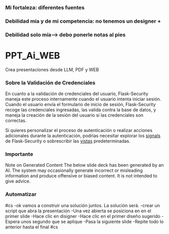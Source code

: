 ### Mi fortaleza: diferentes fuentes
### Debilidad mía y de mi competencia: no tenemos un designer +
### Debilidad solo mía--> debo ponerle notas al pies


# PPT_Ai_WEB
Crea presentaciones desde LLM, PDF y WEB

### Sobre la Validación de Credenciales

En cuanto a la validación de credenciales del usuario, Flask-Security maneja este proceso internamente cuando el usuario intenta iniciar sesión. Cuando el usuario envía el formulario de inicio de sesión, Flask-Security recoge las credenciales ingresadas, las valida contra la base de datos, y maneja la creación de la sesión del usuario si las credenciales son correctas.

Si quieres personalizar el proceso de autenticación o realizar acciones adicionales durante la autenticación, podrías necesitar explorar los [signals](https://flask-security-too.readthedocs.io/en/stable/signals.html) de Flask-Security o sobrescribir las [vistas](https://flask-security-too.readthedocs.io/en/stable/customizing.html) predeterminadas.


### Importante
 Note on Generated Content
The below slide deck has been generated by an AI. The system may occasionally generate incorrect or misleading information and produce offensive or biased content. It is not intended to give advice.


### Automatizar
#cs
-ok vamos a construir una solución juntos. La solución será.
-crear un script que abra la presentación 
-Una vez abierta se posiciona en en el primer slide
-Hace clic en disigner
-Hace clic en el primer diseño sugerido
-Espera unos segundo que se aplique
-Pasa la siguiente slide
-Repite todo lo anterior hasta el final
#cs
